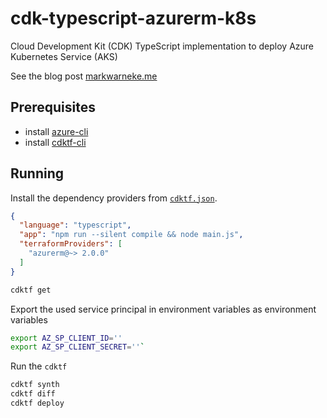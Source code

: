 # cdk-typescript-azurerm-k8s

Cloud Development Kit (CDK) TypeScript implementation to deploy Azure Kubernetes Service (AKS)

See the blog post [markwarneke.me]()

## Prerequisites

- install [azure-cli](https://docs.microsoft.com/en-us/cli/azure/install-azure-cli?view=azure-cli-latest)
- install [cdktf-cli](https://learn.hashicorp.com/terraform/cdktf/cdktf-install)

## Running

Install the dependency providers from [`cdktf.json`](cdktf.json).

```json
{
  "language": "typescript",
  "app": "npm run --silent compile && node main.js",
  "terraformProviders": [
    "azurerm@~> 2.0.0"
  ]
}
```

```bash
cdktf get
```

Export the used service principal in environment variables as environment variables

```bash
export AZ_SP_CLIENT_ID=''
export AZ_SP_CLIENT_SECRET=''`
```

Run the `cdktf`

```bash
cdktf synth
cdktf diff
cdktf deploy
```